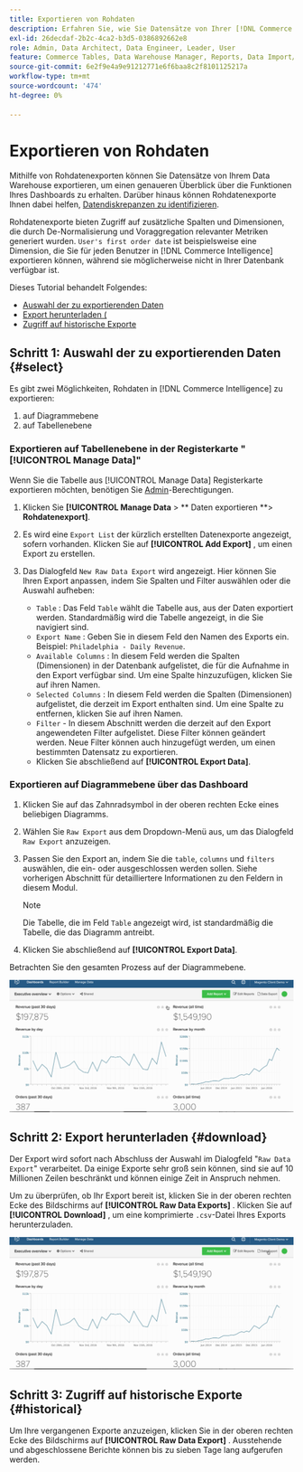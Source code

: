 ```yaml
---
title: Exportieren von Rohdaten
description: Erfahren Sie, wie Sie Datensätze von Ihrer [!DNL Commerce Intelligence] Data Warehouse exportieren können, um mehr über die Funktionen Ihres Dashboards zu erfahren.
exl-id: 26decdaf-2b2c-4ca2-b3d5-0386892662e8
role: Admin, Data Architect, Data Engineer, Leader, User
feature: Commerce Tables, Data Warehouse Manager, Reports, Data Import/Export
source-git-commit: 6e2f9e4a9e91212771e6f6baa8c2f8101125217a
workflow-type: tm+mt
source-wordcount: '474'
ht-degree: 0%

---
```


# Exportieren von Rohdaten

Mithilfe von Rohdatenexporten können Sie Datensätze von Ihrem Data Warehouse exportieren, um einen genaueren Überblick über die Funktionen Ihres Dashboards zu erhalten. Darüber hinaus können Rohdatenexporte Ihnen dabei helfen, [Datendiskrepanzen zu identifizieren](https://experienceleague.adobe.com/docs/commerce-knowledge-base/kb/troubleshooting/miscellaneous/using-data-exports-to-pinpoint-discrepancies.html).

Rohdatenexporte bieten Zugriff auf zusätzliche Spalten und Dimensionen, die durch De-Normalisierung und Voraggregation relevanter Metriken generiert wurden. `User's first order date` ist beispielsweise eine Dimension, die Sie für jeden Benutzer in [!DNL Commerce Intelligence] exportieren können, während sie möglicherweise nicht in Ihrer Datenbank verfügbar ist.

Dieses Tutorial behandelt Folgendes:

* [Auswahl der zu exportierenden Daten](#select)
* [Export herunterladen (](#download)
* [Zugriff auf historische Exporte](#historical)

## Schritt 1: Auswahl der zu exportierenden Daten {#select}

Es gibt zwei Möglichkeiten, Rohdaten in [!DNL Commerce Intelligence] zu exportieren:

1. auf Diagrammebene
1. auf Tabellenebene

### Exportieren auf Tabellenebene in der Registerkarte &quot;[!UICONTROL Manage Data]&quot;

Wenn Sie die Tabelle aus [!UICONTROL Manage Data] Registerkarte exportieren möchten, benötigen Sie [Admin](../administrator/user-management/user-management.md)-Berechtigungen.

1. Klicken Sie **[!UICONTROL Manage Data** > ** Daten exportieren **> **Rohdatenexport]**.
1. Es wird eine `Export List` der kürzlich erstellten Datenexporte angezeigt, sofern vorhanden. Klicken Sie auf **[!UICONTROL Add Export]** , um einen Export zu erstellen.
1. Das Dialogfeld `New Raw Data Export` wird angezeigt. Hier können Sie Ihren Export anpassen, indem Sie Spalten und Filter auswählen oder die Auswahl aufheben:

   * `Table` : Das Feld `Table` wählt die Tabelle aus, aus der Daten exportiert werden. Standardmäßig wird die Tabelle angezeigt, in die Sie navigiert sind.
   * `Export Name` : Geben Sie in diesem Feld den Namen des Exports ein. Beispiel: `Philadelphia - Daily Revenue`.
   * `Available Columns` : In diesem Feld werden die Spalten (Dimensionen) in der Datenbank aufgelistet, die für die Aufnahme in den Export verfügbar sind. Um eine Spalte hinzuzufügen, klicken Sie auf ihren Namen.
   * `Selected Columns` : In diesem Feld werden die Spalten (Dimensionen) aufgelistet, die derzeit im Export enthalten sind. Um eine Spalte zu entfernen, klicken Sie auf ihren Namen.
   * `Filter` - In diesem Abschnitt werden die derzeit auf den Export angewendeten Filter aufgelistet. Diese Filter können geändert werden. Neue Filter können auch hinzugefügt werden, um einen bestimmten Datensatz zu exportieren.
   * Klicken Sie abschließend auf **[!UICONTROL Export Data]**.

### Exportieren auf Diagrammebene über das Dashboard

1. Klicken Sie auf das Zahnradsymbol in der oberen rechten Ecke eines beliebigen Diagramms.

1. Wählen Sie `Raw Export` aus dem Dropdown-Menü aus, um das Dialogfeld `Raw Export` anzuzeigen.

1. Passen Sie den Export an, indem Sie die `table`, `columns` und `filters` auswählen, die ein- oder ausgeschlossen werden sollen. Siehe vorherigen Abschnitt für detailliertere Informationen zu den Feldern in diesem Modul.

   >[!NOTE]
   >
   >Die Tabelle, die im Feld `Table` angezeigt wird, ist standardmäßig die Tabelle, die das Diagramm antreibt.

1. Klicken Sie abschließend auf **[!UICONTROL Export Data]**.

Betrachten Sie den gesamten Prozess auf der Diagrammebene.

![](../assets/Chart-level_export.gif)

## Schritt 2: Export herunterladen {#download}

Der Export wird sofort nach Abschluss der Auswahl im Dialogfeld &quot;`Raw Data Export`&quot; verarbeitet. Da einige Exporte sehr groß sein können, sind sie auf 10 Millionen Zeilen beschränkt und können einige Zeit in Anspruch nehmen.

Um zu überprüfen, ob Ihr Export bereit ist, klicken Sie in der oberen rechten Ecke des Bildschirms auf **[!UICONTROL Raw Data Exports]** . Klicken Sie auf **[!UICONTROL Download]** , um eine komprimierte `.csv`-Datei Ihres Exports herunterzuladen.

![](../assets/Downloading_export.gif)

## Schritt 3: Zugriff auf historische Exporte {#historical}

Um Ihre vergangenen Exporte anzuzeigen, klicken Sie in der oberen rechten Ecke des Bildschirms auf **[!UICONTROL Raw Data Export]** . Ausstehende und abgeschlossene Berichte können bis zu sieben Tage lang aufgerufen werden.
